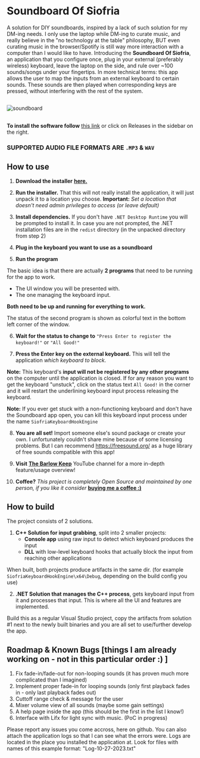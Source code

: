 
# Soundboard Of Siofria

A solution for DIY soundboards, inspired by a lack of such solution for my DM-ing needs. I only use the laptop while DM-ing to curate music, and really believe in the "no technology at the table" philosophy, BUT even curating music in the browser/Spotify is still way more interaction with a computer than I would like to have. 
Introducing the **Soundboard Of Siofria**, an application that you configure once, plug in your external (preferably wireless) keyboard, leave the laptop on the side, and rule over ~100 sounds/songs under your fingertips.
In more technical terms: this app allows the user to map the inputs from an external keyboard to certain sounds. These sounds are then played when corresponding keys are pressed, without interfering with the rest of the system.  

##
![soundboard](https://github.com/BarlowTheKeeper/SiofriaSoundboardProject/assets/147258093/7d8a103d-4aea-424a-8087-b9e3e08a60b8)
##

**To install the software follow** [this link](https://github.com/BarlowTheKeeper/SiofriaSoundboardProject/releases/download/v0.0.1/Soundboard.of.Siofria.exe) or click on Releases in the sidebar on the right.


### SUPPORTED AUDIO FILE FORMATS ARE  `.MP3` & `WAV`


## How to use

 1. **Download the installer** [**here.**](https://github.com/BarlowTheKeeper/SiofriaSoundboardProject/releases/download/v0.0.1/Soundboard.of.Siofria.exe) 
 
 2. **Run the installer.** That this will not really install the application, it will just unpack it to a location you choose. **Important:** *Set a location that doesn't need admin privileges to access (or leave default)*
 
 3. **Install dependencies.** If you don't have `.NET Desktop Runtime` you will be prompted to install it. In case you are not prompted, the .NET installation files are in the `redist` directory (in the unpacked directory from step 2)
 
 4. **Plug in the keyboard you want to use as a soundboard**
 5. **Run the program**

The basic idea is that there are actually **2 programs** that need to be running for the app to work. 
- The UI window you will be presented with. 
- The one managing the keyboard input.

**Both need to be up and running for everything to work.**

The status of the second program is shown as colorful text in the bottom left corner of the window. 

6. **Wait for the status to change to**  `"Press Enter to register the keyboard!"` or `"All Good!"` 

7. **Press the Enter key on the external keyboard.** This will tell the application *which keyboard to block*. 

**Note:** This keyboard's **input will not be registered by any other programs** on the computer until the application is closed. If for any reason you want to get the keyboard "unstuck",  click on the status text `All Good!` in the corner and it will restart the underlining keyboard input process releasing the keyboard. 

**Note:** If you ever get stuck with a non-functioning keyboard and don't have the Soundboard app open, you can kill this keyboard input process under the name `SiofriaKeyboardHookEngine`

8. **You are all set!** Import someone else's sound package or create your own. I unfortunately couldn't share mine because of some licensing problems. But I can recommend https://freesound.org/ as a huge library of free sounds compatible with this app! 

9. **Visit** [**The Barlow Keep**](https://www.youtube.com/@BarlowKeep) YouTube channel for a more in-depth feature/usage overview!

10. **Coffee?** *This project is completely Open Source and maintained by one person, if you like it consider* [**buying me a coffee :)**](https://ko-fi.com/barlowkeep)


## How to build
The project consists of 2 solutions. 
1. **C++ Solution for input grabbing**, split into 2 smaller projects:
	-  **Console app** using raw input to detect which keyboard produces the input
	-  **DLL** with low-level keyboard hooks that actually block the input from reaching other applications 

When built, both projects produce artifacts in the same dir. (for example `SiofriaKeyboardHookEngine\x64\Debug`, depending on the build config you use)

2. **.NET Solution that manages the C++ process**, gets keyboard input from it and processes that input. This is where all the UI and features are implemented.

Build this as a regular Visual Studio project, copy the artifacts from solution #1 next to the newly built binaries and you are all set to use/further develop the app.

## Roadmap & Known Bugs [things I am already working on - not in this particular order :) ]
1. Fix fade-in/fade-out for non-looping sounds (it has proven much more complicated than I imagined)
2. Implement proper fade-in for looping sounds (only first playback fades in - only last playback fades out)
3. Cuttoff range check & message for the user
4. Mixer volume view of all sounds (maybe some gain settings) 
5. A help page inside the app (this should be the first in the list I know!)
6. Interface with Lifx for light sync with music. (PoC in progress)

Please report any issues you come accross, here on github. You can also attach the application logs so that I can see what the errors were. 
Logs are located in the place you installed the application at. Look for files with names of this example format: "Log-10-27-2023.txt"